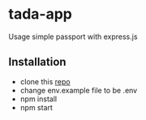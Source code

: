 # tada-app
Usage simple passport with express.js

## Installation
 - clone this [repo](https://github.com/andhijes/tada-app)
 - change env.example file to be .env
 - npm install
 - npm start